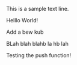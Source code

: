 This is a sample text line.

Helllo World!

Add a bew kub


BLah blah blahb la hb lah

Testing the push function!